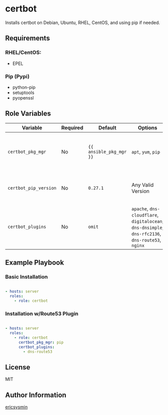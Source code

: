 # certbot

Installs certbot on Debian, Ubuntu, RHEL, CentOS, and using pip if needed.

## Requirements

### RHEL/CentOS:
  - EPEL

### Pip (Pypi)
  - python-pip
  - setuptools
  - pyopenssl

## Role Variables
| Variable | Required | Default | Options | Comments |
|----------|----------|---------|---------|----------|
| `certbot_pkg_mgr` | No | `{{ ansible_pkg_mgr }}` | `apt`, `yum`, `pip` | The package manager used to install certbot |
| `certbot_pip_version` | No | `0.27.1` | Any Valid Version | The version of the certbot pip packages |
| `certbot_plugins` | No | `omit` | `apache`, `dns-cloudflare`, `digitalocean`, `dns-dnsimple`, `dns-rfc2136`, `dns-route53`, `nginx` | Specified as a list allows installation of certbot plugins |

## Example Playbook

### Basic Installation
```yaml

- hosts: server
  roles:
    - role: certbot
```

### Installation w/Route53 Plugin
```yaml

- hosts: server
  roles:
    - role: certbot
      certbot_pkg_mgr: pip
      certbot_plugins:
        - dns-route53
```

## License

MIT

## Author Information

[ericsysmin](https://ericsysmin.com)
